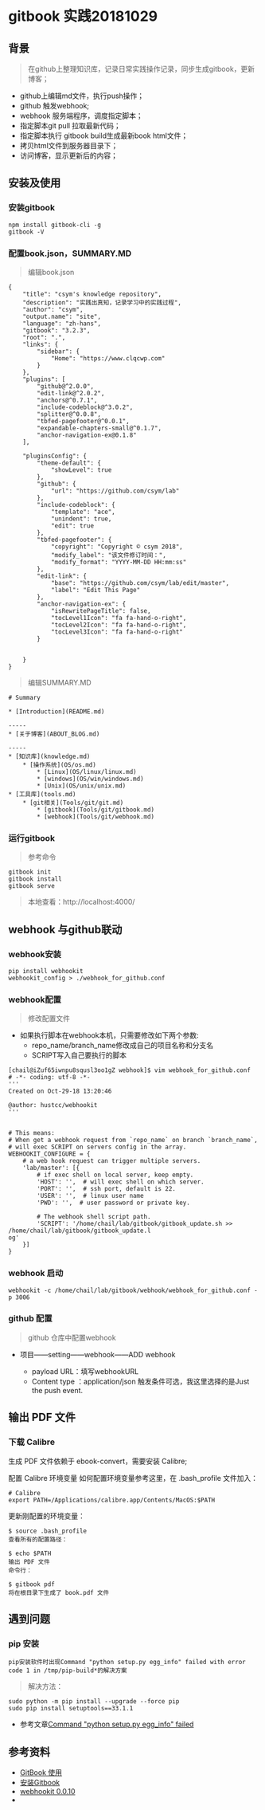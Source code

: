 # gitbook 实践20181029
## 背景
> 在github上整理知识库，记录日常实践操作记录，同步生成gitbook，更新博客；

- github上编辑md文件，执行push操作；
- github 触发webhook;
- webhook 服务端程序，调度指定脚本；
- 指定脚本git pull 拉取最新代码；
- 指定脚本执行 gitbook build生成最新book html文件；
- 拷贝html文件到服务器目录下；
- 访问博客，显示更新后的内容；

## 安装及使用

### 安装gitbook
```
npm install gitbook-cli -g
gitbook -V
```
### 配置book.json，SUMMARY.MD
> 编辑book.json

```
{
    "title": "csym's knowledge repository",
    "description": "实践出真知，记录学习中的实践过程",
    "author": "csym",
    "output.name": "site",
    "language": "zh-hans",
    "gitbook": "3.2.3",
    "root": ".",
    "links": {
        "sidebar": {
            "Home": "https://www.clqcwp.com"
        }
    },
    "plugins": [
        "github@^2.0.0",
        "edit-link@^2.0.2",
        "anchors@^0.7.1",
        "include-codeblock@^3.0.2",
        "splitter@^0.0.8",
        "tbfed-pagefooter@^0.0.1",
        "expandable-chapters-small@^0.1.7",
        "anchor-navigation-ex@0.1.8"
    ],

    "pluginsConfig": {
        "theme-default": {
            "showLevel": true
        },
        "github": {
            "url": "https://github.com/csym/lab"
        },
        "include-codeblock": {
            "template": "ace",
            "unindent": true,
            "edit": true
        },
        "tbfed-pagefooter": {
            "copyright": "Copyright © csym 2018",
            "modify_label": "该文件修订时间：",
            "modify_format": "YYYY-MM-DD HH:mm:ss"
        },
        "edit-link": {
            "base": "https://github.com/csym/lab/edit/master",
            "label": "Edit This Page"
        },
        "anchor-navigation-ex": {
            "isRewritePageTitle": false,
            "tocLevel1Icon": "fa fa-hand-o-right",
            "tocLevel2Icon": "fa fa-hand-o-right",
            "tocLevel3Icon": "fa fa-hand-o-right"
        }


    }
}
```
> 编辑SUMMARY.MD

```
# Summary

* [Introduction](README.md)

-----
* [关于博客](ABOUT_BLOG.md)

-----
* [知识库](knowledge.md)
    * [操作系统](OS/os.md)
        * [Linux](OS/linux/linux.md)
        * [windows](OS/win/windows.md)
        * [Unix](OS/unix/unix.md)
* [工具库](tools.md)
    * [git相关](Tools/git/git.md)
        * [gitbook](Tools/git/gitbook.md)
        * [webhook](Tools/git/webhook.md)

```

### 运行gitbook

> 参考命令
```
gitbook init
gitbook install
gitbook serve
```
> 本地查看：http://localhost:4000/

## webhook 与github联动
### webhook安装
```
pip install webhookit
webhookit_config > ./webhook_for_github.conf
```
### webhook配置

> 修改配置文件

- 如果执行脚本在webhook本机，只需要修改如下两个参数:
    - repo_name/branch_name修改成自己的项目名称和分支名
    - SCRIPT写入自己要执行的脚本

```
[chail@iZuf65iwnpu8squsl3oo1gZ webhook]$ vim webhook_for_github.conf                                    
# -*- coding: utf-8 -*-
'''
Created on Oct-29-18 13:20:46

@author: hustcc/webhookit
'''


# This means:
# When get a webhook request from `repo_name` on branch `branch_name`,
# will exec SCRIPT on servers config in the array.
WEBHOOKIT_CONFIGURE = {
    # a web hook request can trigger multiple servers.
    'lab/master': [{
        # if exec shell on local server, keep empty.
        'HOST': '',  # will exec shell on which server.
        'PORT': '',  # ssh port, default is 22.
        'USER': '',  # linux user name
        'PWD': '',  # user password or private key.

        # The webhook shell script path.
        'SCRIPT': '/home/chail/lab/gitbook/gitbook_update.sh >> /home/chail/lab/gitbook/gitbook_update.l
og'
    }]
}
```

### webhook 启动
```
webhookit -c /home/chail/lab/gitbook/webhook/webhook_for_github.conf -p 3006
```

### github 配置
> github 仓库中配置webhook

- 项目——setting——webhook——ADD webhook

    - payload URL：填写webhookURL
    - Content type ：application/json
触发条件可选，我这里选择的是Just the push event.

## 输出 PDF 文件
### 下载 Calibre
生成 PDF 文件依赖于 ebook-convert，需要安装 Calibre;

配置 Calibre 环境变量
如何配置环境变量参考这里，在 .bash_profile 文件加入：
```
# Calibre
export PATH=/Applications/calibre.app/Contents/MacOS:$PATH
```

更新刚配置的环境变量：
```
$ source .bash_profile
查看所有的配置路径：

$ echo $PATH
输出 PDF 文件
命令行：

$ gitbook pdf
将在根目录下生成了 book.pdf 文件
```

## 遇到问题

### pip 安装 

```
pip安装软件时出现Command "python setup.py egg_info" failed with error code 1 in /tmp/pip-build*的解决方案

```
> 解决方法：
```
sudo python -m pip install --upgrade --force pip 
sudo pip install setuptools==33.1.1
```
- 参考文章[Command "python setup.py egg_info" failed](https://blog.csdn.net/u011092188/article/details/64123561/)

## 参考资料
- [GitBook 使用](https://www.jianshu.com/p/09a1cac0a0d0) 
- [安装Gitbook](https://huangwj.app/ABOUT_BLOG.html)
- [webhookit 0.0.10](https://pypi.org/project/webhookit/)
- []()
